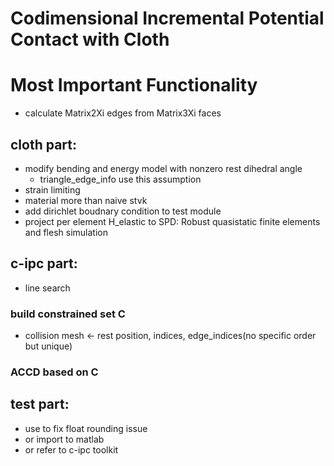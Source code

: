 # Codimensional Incremental Potential Contact with Cloth

# Most Important Functionality
- calculate Matrix2Xi edges from Matrix3Xi faces

## cloth part:
- modify bending and energy model with nonzero rest dihedral angle
  - triangle_edge_info use this assumption
- strain limiting
- material more than naive stvk
- add dirichlet boudnary condition to test module
- project per element H_elastic to SPD: Robust quasistatic finite elements and flesh simulation

## c-ipc part:
- line search

### build constrained set C

- collision mesh <- rest position, indices, edge_indices(no specific order but unique)

### ACCD based on C

## test part:
- use <cfenv> to fix float rounding issue
- or import to matlab
- or refer to c-ipc toolkit